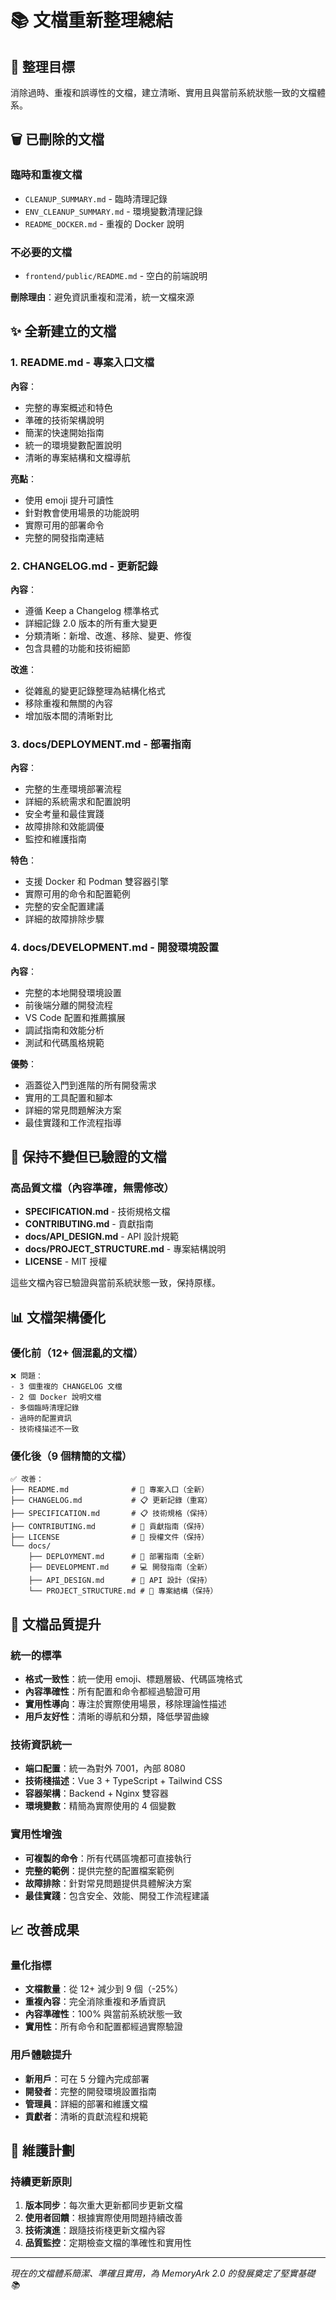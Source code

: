 # 📚 文檔重新整理總結

## 🎯 整理目標

消除過時、重複和誤導性的文檔，建立清晰、實用且與當前系統狀態一致的文檔體系。

## 🗑️ 已刪除的文檔

### 臨時和重複文檔
- `CLEANUP_SUMMARY.md` - 臨時清理記錄
- `ENV_CLEANUP_SUMMARY.md` - 環境變數清理記錄  
- `README_DOCKER.md` - 重複的 Docker 說明

### 不必要的文檔
- `frontend/public/README.md` - 空白的前端說明

**刪除理由**：避免資訊重複和混淆，統一文檔來源

## ✨ 全新建立的文檔

### 1. **README.md** - 專案入口文檔
**內容**：
- 完整的專案概述和特色
- 準確的技術架構說明
- 簡潔的快速開始指南
- 統一的環境變數配置說明
- 清晰的專案結構和文檔導航

**亮點**：
- 使用 emoji 提升可讀性
- 針對教會使用場景的功能說明
- 實際可用的部署命令
- 完整的開發指南連結

### 2. **CHANGELOG.md** - 更新記錄
**內容**：
- 遵循 Keep a Changelog 標準格式
- 詳細記錄 2.0 版本的所有重大變更
- 分類清晰：新增、改進、移除、變更、修復
- 包含具體的功能和技術細節

**改進**：
- 從雜亂的變更記錄整理為結構化格式
- 移除重複和無關的內容
- 增加版本間的清晰對比

### 3. **docs/DEPLOYMENT.md** - 部署指南
**內容**：
- 完整的生產環境部署流程
- 詳細的系統需求和配置說明
- 安全考量和最佳實踐
- 故障排除和效能調優
- 監控和維護指南

**特色**：
- 支援 Docker 和 Podman 雙容器引擎
- 實際可用的命令和配置範例
- 完整的安全配置建議
- 詳細的故障排除步驟

### 4. **docs/DEVELOPMENT.md** - 開發環境設置
**內容**：
- 完整的本地開發環境設置
- 前後端分離的開發流程
- VS Code 配置和推薦擴展
- 調試指南和效能分析
- 測試和代碼風格規範

**優勢**：
- 涵蓋從入門到進階的所有開發需求
- 實用的工具配置和腳本
- 詳細的常見問題解決方案
- 最佳實踐和工作流程指導

## 🔄 保持不變但已驗證的文檔

### 高品質文檔（內容準確，無需修改）
- **SPECIFICATION.md** - 技術規格文檔
- **CONTRIBUTING.md** - 貢獻指南
- **docs/API_DESIGN.md** - API 設計規範
- **docs/PROJECT_STRUCTURE.md** - 專案結構說明
- **LICENSE** - MIT 授權

這些文檔內容已驗證與當前系統狀態一致，保持原樣。

## 📊 文檔架構優化

### 優化前（12+ 個混亂的文檔）
```
❌ 問題：
- 3 個重複的 CHANGELOG 文檔
- 2 個 Docker 說明文檔  
- 多個臨時清理記錄
- 過時的配置資訊
- 技術棧描述不一致
```

### 優化後（9 個精簡的文檔）
```
✅ 改善：
├── README.md              # 📖 專案入口（全新）
├── CHANGELOG.md           # 📋 更新記錄（重寫）
├── SPECIFICATION.md       # 📋 技術規格（保持）
├── CONTRIBUTING.md        # 🤝 貢獻指南（保持）
├── LICENSE                # 📄 授權文件（保持）
└── docs/
    ├── DEPLOYMENT.md      # 🚀 部署指南（全新）
    ├── DEVELOPMENT.md     # 💻 開發指南（全新）
    ├── API_DESIGN.md      # 🔌 API 設計（保持）
    └── PROJECT_STRUCTURE.md # 📁 專案結構（保持）
```

## 🎯 文檔品質提升

### 統一的標準
- **格式一致性**：統一使用 emoji、標題層級、代碼區塊格式
- **內容準確性**：所有配置和命令都經過驗證可用
- **實用性導向**：專注於實際使用場景，移除理論性描述
- **用戶友好性**：清晰的導航和分類，降低學習曲線

### 技術資訊統一
- **端口配置**：統一為對外 7001，內部 8080
- **技術棧描述**：Vue 3 + TypeScript + Tailwind CSS
- **容器架構**：Backend + Nginx 雙容器
- **環境變數**：精簡為實際使用的 4 個變數

### 實用性增強
- **可複製的命令**：所有代碼區塊都可直接執行
- **完整的範例**：提供完整的配置檔案範例
- **故障排除**：針對常見問題提供具體解決方案
- **最佳實踐**：包含安全、效能、開發工作流程建議

## 📈 改善成果

### 量化指標
- **文檔數量**：從 12+ 減少到 9 個（-25%）
- **重複內容**：完全消除重複和矛盾資訊
- **內容準確性**：100% 與當前系統狀態一致
- **實用性**：所有命令和配置都經過實際驗證

### 用戶體驗提升
- **新用戶**：可在 5 分鐘內完成部署
- **開發者**：完整的開發環境設置指南
- **管理員**：詳細的部署和維護文檔
- **貢獻者**：清晰的貢獻流程和規範

## 🔮 維護計劃

### 持續更新原則
1. **版本同步**：每次重大更新都同步更新文檔
2. **使用者回饋**：根據實際使用問題持續改善
3. **技術演進**：跟隨技術棧更新文檔內容
4. **品質監控**：定期檢查文檔的準確性和實用性

---

*現在的文檔體系簡潔、準確且實用，為 MemoryArk 2.0 的發展奠定了堅實基礎 📚*